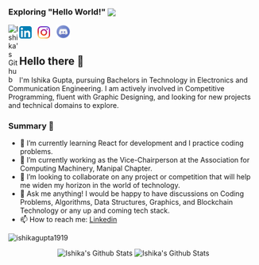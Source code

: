 ### Exploring "Hello World!"  <img src="https://media.giphy.com/media/h741oEMnAUIILdX0kU/giphy.gif" width="50" align ="center">

<a href="https://github.com/ishikagupta1919">
  <img align="left" alt="Ishika's Github" width="22px" src="https://cdn.jsdelivr.net/npm/simple-icons@v3/icons/github.svg" />
</a>
<p>
  <a href="https://www.linkedin.com/in/ishika-g-8653a3135"><img width="25" height="25" src="/resources/linkedin.svg"></a>
  &nbsp;
  <a href="https://www.instagram.com/ishikaguptax_x"><img width="25" height="25" src="/resources/instagram.svg"></a>
  &nbsp;
  <a href="https://discord.com/ishikagupta#4283"><img width="29" height="28" src="/resources/discord.png"></a>
   &nbsp;
</p>

<!-- <p  align="left"><img src="https://raw.githubusercontent.com/chiraag-kakar/chiraag-kakar/master/hadder.gif"> -->

## Hello there 👋
I'm Ishika Gupta, pursuing Bachelors in Technology in Electronics and Communication Engineering. I am actively involved in Competitive Programming, fluent with Graphic Designing, and looking for new projects and technical domains to explore.

### Summary 👨‍
- 🌱 I’m currently learning React for development and I practice coding problems.
- 🔭 I’m currently working as the Vice-Chairperson at the Association for Computing Machinery, Manipal Chapter.
- 👯 I’m looking to collaborate on any project or competition that will help me widen my horizon in the world of technology.
- 💬 Ask me anything! I would be happy to have discussions on Coding Problems, Algorithms, Data Structures, Graphics, and Blockchain Technology or any up and coming tech stack.
- 📫 How to reach me: [Linkedin](https://www.linkedin.com/in/ishika-g-8653a3135/)

<p align="left"> <img src="https://komarev.com/ghpvc/?username=ishikagupta1919&label=Profile Views&color=blue&style=plastic" alt="ishikagupta1919" /> </p>

<p align="center">
  <img width="48%" src="https://github-readme-stats.vercel.app/api?username=ishikagupta1919&show_icons=true&theme=tokyonight" alt="Ishika's Github Stats" />
  <img width="48%" src="https://github-readme-streak-stats.herokuapp.com/?user=ishikagupta1919&theme=tokyonight" alt="Ishika's Github Stats" />
</p>

